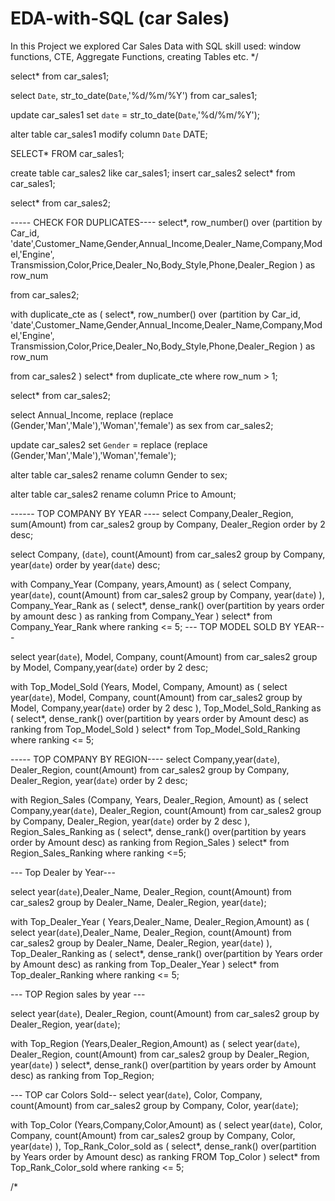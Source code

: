 # EDA-with-SQL (car Sales)
In this Project we explored Car Sales Data with SQL
skill used: window functions, CTE, Aggregate Functions, creating Tables etc.
*/

select*
from car_sales1;

select `Date`,
str_to_date(`Date`,'%d/%m/%Y')
from car_sales1;

update car_sales1
set `date` = str_to_date(`Date`,'%d/%m/%Y');

alter table car_sales1
modify column `Date` DATE;

SELECT*
FROM car_sales1;

create table car_sales2
like car_sales1;
insert car_sales2
select*
from car_sales1;

select*
from car_sales2;



----- CHECK FOR DUPLICATES----
select*,
row_number() over (partition by Car_id, 'date',Customer_Name,Gender,Annual_Income,Dealer_Name,Company,Model,'Engine',
Transmission,Color,Price,Dealer_No,Body_Style,Phone,Dealer_Region ) as row_num

from car_sales2;

with duplicate_cte as
(
select*,
row_number() over (partition by Car_id, 'date',Customer_Name,Gender,Annual_Income,Dealer_Name,Company,Model,'Engine',
Transmission,Color,Price,Dealer_No,Body_Style,Phone,Dealer_Region ) as row_num

from car_sales2
)
select* 
from duplicate_cte
where row_num > 1;

select*
from car_sales2;

select Annual_Income,
replace (replace (Gender,'Man','Male'),'Woman','female') as sex
from car_sales2;

update car_sales2
set `Gender` = replace (replace (Gender,'Man','Male'),'Woman','female');

alter table car_sales2
rename column Gender to sex;

alter table car_sales2
rename column Price to Amount;

------ TOP COMPANY BY YEAR ----
select Company,Dealer_Region, sum(Amount)
from car_sales2
group by Company, Dealer_Region
order by 2 desc;

select Company, (`date`), count(Amount)
from car_sales2
group by Company, year(`date`)
order by year(`date`) desc;

with Company_Year (Company, years,Amount) as
(
select Company, year(`date`), count(Amount)
from car_sales2
group by Company, year(`date`)
), Company_Year_Rank as
(
select*,
 dense_rank() over(partition by years order by amount desc ) as ranking
from Company_Year
)
select*
from Company_Year_Rank
where ranking <= 5;
--- TOP MODEL SOLD BY YEAR---

select year(`date`), Model, Company, count(Amount) 
from car_sales2
group by Model, Company,year(`date`)
order by 2 desc;

with Top_Model_Sold (Years, Model, Company, Amount) as
(
select year(`date`), Model, Company, count(Amount) 
from car_sales2
group by Model, Company,year(`date`)
order by 2 desc
), Top_Model_Sold_Ranking as
(
select*, dense_rank() over(partition by years order by Amount desc) as ranking
from Top_Model_Sold
)
select*
from Top_Model_Sold_Ranking
where ranking <= 5;


----- TOP COMPANY BY REGION----
select Company,year(`date`), Dealer_Region, count(Amount)
from car_sales2
group by Company, Dealer_Region, year(`date`)
order by 2 desc;

with Region_Sales (Company, Years, Dealer_Region, Amount) as
(
select Company,year(`date`), Dealer_Region, count(Amount)
from car_sales2
group by Company, Dealer_Region, year(`date`)
order by 2 desc
), 
Region_Sales_Ranking as 
(
select*,
 dense_rank() over(partition by years order by Amount desc) as ranking
from Region_Sales
)
select*
from Region_Sales_Ranking
where ranking <=5;

--- Top Dealer by Year---

select year(`date`),Dealer_Name, Dealer_Region, count(Amount)
from car_sales2
group by Dealer_Name, Dealer_Region, year(`date`);

with Top_Dealer_Year ( Years,Dealer_Name, Dealer_Region,Amount) as
(
select year(`date`),Dealer_Name, Dealer_Region, count(Amount)
from car_sales2
group by Dealer_Name, Dealer_Region, year(`date`)
), Top_Dealer_Ranking as
(
select*, dense_rank() over(partition by Years order by Amount desc) as ranking
from Top_Dealer_Year
)
select*
from Top_dealer_Ranking
where ranking <= 5;


--- TOP Region sales by year ---

select year(`date`), Dealer_Region, count(Amount)
from car_sales2
group by  Dealer_Region, year(`date`);

with Top_Region (Years,Dealer_Region,Amount) as
(
select year(`date`), Dealer_Region, count(Amount)
from car_sales2
group by  Dealer_Region, year(`date`)
)
select*, dense_rank() over(partition by years order by Amount desc) as ranking
from Top_Region;

--- TOP car Colors Sold--
select year(`date`), Color, Company, count(Amount)
from car_sales2
group by Company, Color, year(`date`);

with Top_Color (Years,Company,Color,Amount) as
(
select year(`date`), Color, Company, count(Amount)
from car_sales2
group by Company, Color, year(`date`)
), Top_Rank_Color_sold as
(
select*, dense_rank() over(partition by  Years order by Amount desc) as ranking
FROM Top_Color
)
select*
from Top_Rank_Color_sold
where ranking <= 5;

/*



















